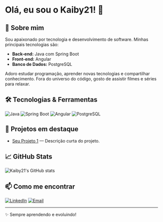 # Olá, eu sou o Kaiby21! 👋

## 🚀 Sobre mim

Sou apaixonado por tecnologia e desenvolvimento de software. Minhas principais tecnologias são:

- **Back-end:** Java com Spring Boot
- **Front-end:** Angular
- **Banco de Dados:** PostgreSQL

Adoro estudar programação, aprender novas tecnologias e compartilhar conhecimento. Fora do universo do código, gosto de assistir filmes e séries para relaxar.

## 🛠️ Tecnologias & Ferramentas

![Java](https://img.shields.io/badge/Java-ED8B00?style=for-the-badge&logo=java&logoColor=white)
![Spring Boot](https://img.shields.io/badge/SpringBoot-6DB33F?style=for-the-badge&logo=springboot&logoColor=white)
![Angular](https://img.shields.io/badge/Angular-DD0031?style=for-the-badge&logo=angular&logoColor=white)
![PostgreSQL](https://img.shields.io/badge/PostgreSQL-316192?style=for-the-badge&logo=postgresql&logoColor=white)

## 📌 Projetos em destaque

- [Seu Projeto 1](https://github.com/Kaiby21/Projeto-Dio-DecolaTEch) — Descrição curta do projeto.

## 📈 GitHub Stats

![Kaiby21's GitHub stats](https://github-readme-stats.vercel.app/api?username=Kaiby21&show_icons=true&theme=tokyonight)

## 📫 Como me encontrar

[![LinkedIn](https://img.shields.io/badge/-LinkedIn-0077B5?style=flat-square&logo=linkedin&logoColor=white)](https://www.linkedin.com/in/kaiby-lima/)
[![Email](https://img.shields.io/badge/-Email-D14836?style=flat-square&logo=gmail&logoColor=white)](mailto:kaiby.lima@gmail.com)

---

✨ Sempre aprendendo e evoluindo!
